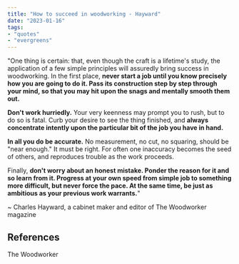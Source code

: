 ```yaml
---
title: "How to succeed in woodworking - Hayward"
date: "2023-01-16"
tags:
- "quotes"
- "evergreens"
---
```


"One thing is certain: that, even though the craft is a lifetime's study, the application of a few simple principles will assuredly bring success in woodworking. In the first place, **never start a job until you know precisely how you are going to do it. Pass its construction step by step through your mind, so that you may hit upon the snags and mentally smooth them out.**

**Don't work hurriedly.** Your very keenness may prompt you to rush, but to do so is fatal. Curb your desire to see the thing finished, and **always concentrate intently upon the particular bit of the job you have in hand.**

**In all you do be accurate.** No measurement, no cut, no squaring, should be "near enough." It must be right. For often one inaccuracy becomes the seed of others, and reproduces trouble as the work proceeds.

Finally, **don't worry about an honest mistake. Ponder the reason for it and so learn from it. Progress at your own speed from simple job to something more difficult, but never force the pace. At the same time, be just as ambitious as your previous work warrants.**"

~ Charles Hayward, a cabinet maker and editor of The Woodworker magazine

## References

The Woodworker